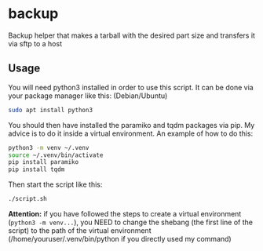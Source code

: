 # backup
Backup helper that makes a tarball with the desired part size and transfers it via sftp to a host

## Usage
You will need python3 installed in order to use this script. It can be done via your package manager like this:
(Debian/Ubuntu)
```bash
sudo apt install python3
```

You should then have installed the paramiko and tqdm packages via pip. My advice is to do it inside a virtual environment. An example of how to do this:
```bash
python3 -m venv ~/.venv
source ~/.venv/bin/activate
pip install paramiko
pip install tqdm
```

Then start the script like this:
```bash
./script.sh
```
**Attention:** if you have followed the steps to create a virtual environment (`python3 -m venv...`), you NEED to change the shebang (the first line of the script) to the path of the virtual environment (/home/youruser/.venv/bin/python if you directly used my command)
